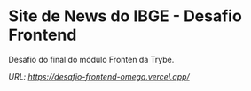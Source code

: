 # Site de News do IBGE - Desafio Frontend

Desafio do final do módulo Fronten da Trybe. 

_URL: https://desafio-frontend-omega.vercel.app/_
